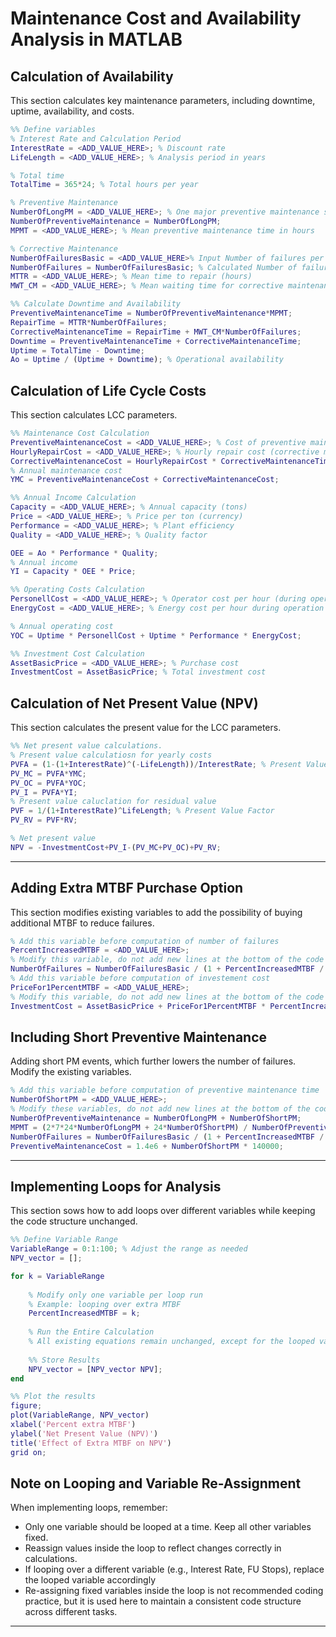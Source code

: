 # Maintenance Cost and Availability Analysis in MATLAB

## **Calculation of Availability**
This section calculates key maintenance parameters, including downtime, uptime, availability, and costs.

```matlab
%% Define variables
% Interest Rate and Calculation Period
InterestRate = <ADD_VALUE_HERE>; % Discount rate
LifeLength = <ADD_VALUE_HERE>; % Analysis period in years

% Total time
TotalTime = 365*24; % Total hours per year

% Preventive Maintenance
NumberOfLongPM = <ADD_VALUE_HERE>; % One major preventive maintenance stop
NumberOfPreventiveMaintenance = NumberOfLongPM;
MPMT = <ADD_VALUE_HERE>; % Mean preventive maintenance time in hours

% Corrective Maintenance
NumberOfFailuresBasic = <ADD_VALUE_HERE>% Input Number of failures per year
NumberOfFailures = NumberOfFailuresBasic; % Calculated Number of failures per year
MTTR = <ADD_VALUE_HERE>; % Mean time to repair (hours)
MWT_CM = <ADD_VALUE_HERE>; % Mean waiting time for corrective maintenance (hours)

%% Calculate Downtime and Availability
PreventiveMaintenanceTime = NumberOfPreventiveMaintenance*MPMT;
RepairTime = MTTR*NumberOfFailures;
CorrectiveMaintenanceTime = RepairTime + MWT_CM*NumberOfFailures;
Downtime = PreventiveMaintenanceTime + CorrectiveMaintenanceTime;
Uptime = TotalTime - Downtime;
Ao = Uptime / (Uptime + Downtime); % Operational availability
```

## **Calculation of  Life Cycle Costs**
This section calculates LCC parameters.

```matlab
%% Maintenance Cost Calculation
PreventiveMaintenanceCost = <ADD_VALUE_HERE>; % Cost of preventive maintenance
HourlyRepairCost = <ADD_VALUE_HERE>; % Hourly repair cost (corrective maintenance)
CorrectiveMaintenanceCost = HourlyRepairCost * CorrectiveMaintenanceTime;
% Annual maintenance cost
YMC = PreventiveMaintenanceCost + CorrectiveMaintenanceCost;

%% Annual Income Calculation
Capacity = <ADD_VALUE_HERE>; % Annual capacity (tons)
Price = <ADD_VALUE_HERE>; % Price per ton (currency)
Performance = <ADD_VALUE_HERE>; % Plant efficiency
Quality = <ADD_VALUE_HERE>; % Quality factor

OEE = Ao * Performance * Quality;
% Annual income
YI = Capacity * OEE * Price;

%% Operating Costs Calculation
PersonellCost = <ADD_VALUE_HERE>; % Operator cost per hour (during operation)
EnergyCost = <ADD_VALUE_HERE>; % Energy cost per hour during operation at 100% performance

% Annual operating cost
YOC = Uptime * PersonellCost + Uptime * Performance * EnergyCost;

%% Investment Cost Calculation
AssetBasicPrice = <ADD_VALUE_HERE>; % Purchase cost
InvestmentCost = AssetBasicPrice; % Total investment cost
```

## **Calculation of Net Present Value (NPV)**
This section calculates the present value for the LCC parameters.

```matlab
%% Net present value calculations.
% Present value calculatiosn for yearly costs
PVFA = (1-(1+InterestRate)^(-LifeLength))/InterestRate; % Present Value Factor of Annuity
PV_MC = PVFA*YMC;
PV_OC = PVFA*YOC;
PV_I = PVFA*YI;
% Present value caluclation for residual value
PVF = 1/(1+InterestRate)^LifeLength; % Present Value Factor
PV_RV = PVF*RV;

% Net present value
NPV = -InvestmentCost+PV_I-(PV_MC+PV_OC)+PV_RV;

```
---
## **Adding Extra MTBF Purchase Option**
This section modifies existing variables to add the possibility of buying additional MTBF to reduce failures. 

```matlab
% Add this variable before computation of number of failures
PercentIncreasedMTBF = <ADD_VALUE_HERE>;
% Modify this variable, do not add new lines at the bottom of the code
NumberOfFailures = NumberOfFailuresBasic / (1 + PercentIncreasedMTBF / 100);
% Add this variable before computation of investement cost
PriceFor1PercentMTBF = <ADD_VALUE_HERE>;
% Modify this variable, do not add new lines at the bottom of the code
InvestmentCost = AssetBasicPrice + PriceFor1PercentMTBF * PercentIncreasedMTBF;
```

## **Including Short Preventive Maintenance**
Adding short PM events, which further lowers the number of failures. Modify the existing variables.

```matlab
% Add this variable before computation of preventive maintenance time
NumberOfShortPM = <ADD_VALUE_HERE>;
% Modify these variables, do not add new lines at the bottom of the code
NumberOfPreventiveMaintenance = NumberOfLongPM + NumberOfShortPM;
MPMT = (2*7*24*NumberOfLongPM + 24*NumberOfShortPM) / NumberOfPreventiveMaintenance;
NumberOfFailures = NumberOfFailuresBasic / (1 + PercentIncreasedMTBF / 100) * 0.95^NumberOfShortPM;
PreventiveMaintenanceCost = 1.4e6 + NumberOfShortPM * 140000;
```

---
## **Implementing Loops for Analysis**
This section sows how to add loops over different variables while keeping the code structure unchanged.

```matlab
%% Define Variable Range
VariableRange = 0:1:100; % Adjust the range as needed
NPV_vector = [];

for k = VariableRange
    
    % Modify only one variable per loop run
	% Example: looping over extra MTBF
    PercentIncreasedMTBF = k; 
        
    % Run the Entire Calculation    
    % All existing equations remain unchanged, except for the looped variable
    
    %% Store Results
    NPV_vector = [NPV_vector NPV];
end

%% Plot the results
figure;
plot(VariableRange, NPV_vector)
xlabel('Percent extra MTBF')
ylabel('Net Present Value (NPV)')
title('Effect of Extra MTBF on NPV')
grid on;

```

## **Note on Looping and Variable Re-Assignment**
When implementing loops, remember:
- Only one variable should be looped at a time. Keep all other variables fixed.
- Reassign values inside the loop to reflect changes correctly in calculations.
- If looping over a different variable (e.g., Interest Rate, FU Stops), replace the looped variable accordingly
- Re-assigning fixed variables inside the loop is not recommended coding practice, but it is used here to maintain a consistent code structure across different tasks.
---